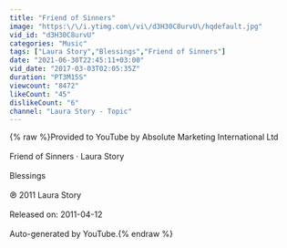 ```yaml
---
title: "Friend of Sinners"
image: "https:\/\/i.ytimg.com\/vi\/d3H30C8urvU\/hqdefault.jpg"
vid_id: "d3H30C8urvU"
categories: "Music"
tags: ["Laura Story","Blessings","Friend of Sinners"]
date: "2021-06-30T22:45:11+03:00"
vid_date: "2017-03-03T02:05:35Z"
duration: "PT3M15S"
viewcount: "8472"
likeCount: "45"
dislikeCount: "6"
channel: "Laura Story - Topic"
---
```

{% raw %}Provided to YouTube by Absolute Marketing International Ltd<br /><br />Friend of Sinners · Laura Story<br /><br />Blessings<br /><br />℗ 2011 Laura Story<br /><br />Released on: 2011-04-12<br /><br />Auto-generated by YouTube.{% endraw %}
